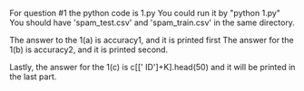 For question #1 the python code is 1.py
You could run it by "python 1.py"
You should have 'spam_test.csv' and 'spam_train.csv' in the same directory.

The answer to the 1(a) is accuracy1, and it is printed first
The answer for the 1(b) is accuracy2, and it is printed second.

Lastly, the answer for the 1(c) is c[[' ID']+K].head(50) and it will be printed in the last part.

